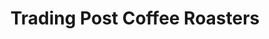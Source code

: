 ---
title: "Trading Post Coffee Roasters"
url: /chichester/trading-post-coffee-roasters/
shop: coffee
---